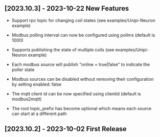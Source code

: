 
## [2023.10.3] - 2023-10-22 New Features

- Support rpc topic for changing coil states (see examples/Unipi-Neuron example)

- Modbus polling interval can now be configured using pollms (default is 1000)

- Supports publishing the state of multiple coils (see examples/Unipi-Neuron example)

- Each modbus source will publish "online = true|false" to indicate the poller state

- Modbus sources can be disabled without removing their configuration by setting enabled: false

- The mqtt client id can be now specified using clientid (default is modbus2mqtt)

- The root topic_prefix has become optional which means each source can start at a different path


## [2023.10.2] - 2023-10-02 First Release
